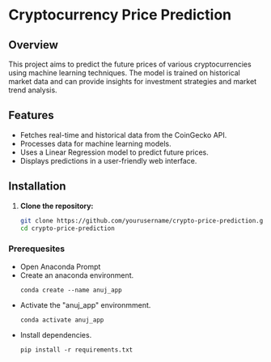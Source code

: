 # Cryptocurrency Price Prediction

## Overview
This project aims to predict the future prices of various cryptocurrencies using machine learning techniques. The model is trained on historical market data and can provide insights for investment strategies and market trend analysis.

## Features
- Fetches real-time and historical data from the CoinGecko API.
- Processes data for machine learning models.
- Uses a Linear Regression model to predict future prices.
- Displays predictions in a user-friendly web interface.

## Installation
1. **Clone the repository:**
   ```bash
   git clone https://github.com/yourusername/crypto-price-prediction.git
   cd crypto-price-prediction

### Prerequesites
- Open Anaconda Prompt
- Create an anaconda environment.
    ```
    conda create --name anuj_app
    ```
- Activate the "anuj_app" environmment.
    ```
    conda activate anuj_app
    ```
- Install dependencies.
    ```
    pip install -r requirements.txt
    ```
